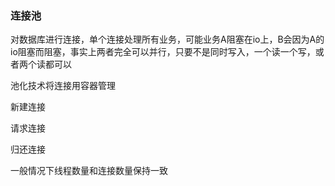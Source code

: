 ### 连接池

对数据库进行连接，单个连接处理所有业务，可能业务A阻塞在io上，B会因为A的io阻塞而阻塞，事实上两者完全可以并行，只要不是同时写入，一个读一个写，或者两个读都可以



池化技术将连接用容器管理

新建连接

请求连接

归还连接



一般情况下线程数量和连接数量保持一致

